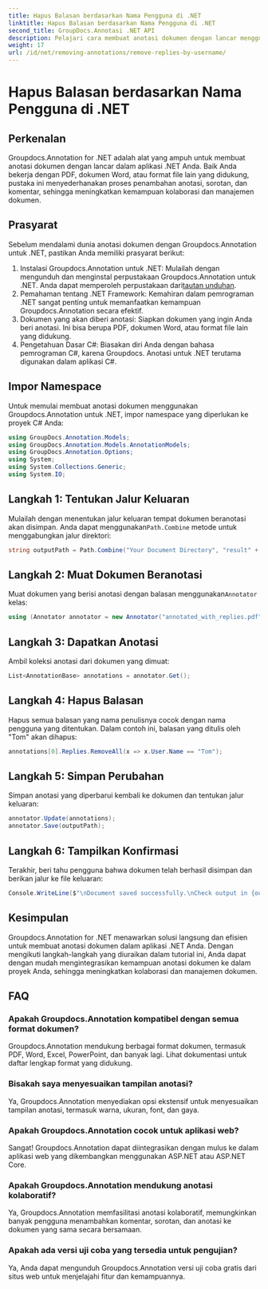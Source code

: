 ```yaml
---
title: Hapus Balasan berdasarkan Nama Pengguna di .NET
linktitle: Hapus Balasan berdasarkan Nama Pengguna di .NET
second_title: GroupDocs.Annotasi .NET API
description: Pelajari cara membuat anotasi dokumen dengan lancar menggunakan Groupdocs.Annotation untuk .NET. Tingkatkan kolaborasi dan manajemen dokumen dengan alat canggih ini.
weight: 17
url: /id/net/removing-annotations/remove-replies-by-username/
---
```


# Hapus Balasan berdasarkan Nama Pengguna di .NET

## Perkenalan
Groupdocs.Annotation for .NET adalah alat yang ampuh untuk membuat anotasi dokumen dengan lancar dalam aplikasi .NET Anda. Baik Anda bekerja dengan PDF, dokumen Word, atau format file lain yang didukung, pustaka ini menyederhanakan proses penambahan anotasi, sorotan, dan komentar, sehingga meningkatkan kemampuan kolaborasi dan manajemen dokumen.
## Prasyarat
Sebelum mendalami dunia anotasi dokumen dengan Groupdocs.Annotation untuk .NET, pastikan Anda memiliki prasyarat berikut:
1.  Instalasi Groupdocs.Annotation untuk .NET: Mulailah dengan mengunduh dan menginstal perpustakaan Groupdocs.Annotation untuk .NET. Anda dapat memperoleh perpustakaan dari[tautan unduhan](https://releases.groupdocs.com/annotation/net/).
2. Pemahaman tentang .NET Framework: Kemahiran dalam pemrograman .NET sangat penting untuk memanfaatkan kemampuan Groupdocs.Annotation secara efektif.
3. Dokumen yang akan diberi anotasi: Siapkan dokumen yang ingin Anda beri anotasi. Ini bisa berupa PDF, dokumen Word, atau format file lain yang didukung.
4. Pengetahuan Dasar C#: Biasakan diri Anda dengan bahasa pemrograman C#, karena Groupdocs. Anotasi untuk .NET terutama digunakan dalam aplikasi C#.

## Impor Namespace
Untuk memulai membuat anotasi dokumen menggunakan Groupdocs.Annotation untuk .NET, impor namespace yang diperlukan ke proyek C# Anda:
```csharp
using GroupDocs.Annotation.Models;
using GroupDocs.Annotation.Models.AnnotationModels;
using GroupDocs.Annotation.Options;
using System;
using System.Collections.Generic;
using System.IO;
```
## Langkah 1: Tentukan Jalur Keluaran
 Mulailah dengan menentukan jalur keluaran tempat dokumen beranotasi akan disimpan. Anda dapat menggunakan`Path.Combine` metode untuk menggabungkan jalur direktori:
```csharp
string outputPath = Path.Combine("Your Document Directory", "result" + Path.GetExtension("input.pdf"));
```
## Langkah 2: Muat Dokumen Beranotasi
 Muat dokumen yang berisi anotasi dengan balasan menggunakan`Annotator` kelas:
```csharp
using (Annotator annotator = new Annotator("annotated_with_replies.pdf"))
```
## Langkah 3: Dapatkan Anotasi
Ambil koleksi anotasi dari dokumen yang dimuat:
```csharp
List<AnnotationBase> annotations = annotator.Get();
```
## Langkah 4: Hapus Balasan
Hapus semua balasan yang nama penulisnya cocok dengan nama pengguna yang ditentukan. Dalam contoh ini, balasan yang ditulis oleh "Tom" akan dihapus:
```csharp
annotations[0].Replies.RemoveAll(x => x.User.Name == "Tom");
```
## Langkah 5: Simpan Perubahan
Simpan anotasi yang diperbarui kembali ke dokumen dan tentukan jalur keluaran:
```csharp
annotator.Update(annotations);
annotator.Save(outputPath);
```
## Langkah 6: Tampilkan Konfirmasi
Terakhir, beri tahu pengguna bahwa dokumen telah berhasil disimpan dan berikan jalur ke file keluaran:
```csharp
Console.WriteLine($"\nDocument saved successfully.\nCheck output in {outputPath}.");
```
## Kesimpulan
Groupdocs.Annotation for .NET menawarkan solusi langsung dan efisien untuk membuat anotasi dokumen dalam aplikasi .NET Anda. Dengan mengikuti langkah-langkah yang diuraikan dalam tutorial ini, Anda dapat dengan mudah mengintegrasikan kemampuan anotasi dokumen ke dalam proyek Anda, sehingga meningkatkan kolaborasi dan manajemen dokumen.
## FAQ
### Apakah Groupdocs.Annotation kompatibel dengan semua format dokumen?
Groupdocs.Annotation mendukung berbagai format dokumen, termasuk PDF, Word, Excel, PowerPoint, dan banyak lagi. Lihat dokumentasi untuk daftar lengkap format yang didukung.
### Bisakah saya menyesuaikan tampilan anotasi?
Ya, Groupdocs.Annotation menyediakan opsi ekstensif untuk menyesuaikan tampilan anotasi, termasuk warna, ukuran, font, dan gaya.
### Apakah Groupdocs.Annotation cocok untuk aplikasi web?
Sangat! Groupdocs.Annotation dapat diintegrasikan dengan mulus ke dalam aplikasi web yang dikembangkan menggunakan ASP.NET atau ASP.NET Core.
### Apakah Groupdocs.Annotation mendukung anotasi kolaboratif?
Ya, Groupdocs.Annotation memfasilitasi anotasi kolaboratif, memungkinkan banyak pengguna menambahkan komentar, sorotan, dan anotasi ke dokumen yang sama secara bersamaan.
### Apakah ada versi uji coba yang tersedia untuk pengujian?
Ya, Anda dapat mengunduh Groupdocs.Annotation versi uji coba gratis dari situs web untuk menjelajahi fitur dan kemampuannya.